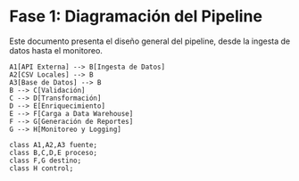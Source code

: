 # Fase 1: Diagramación del Pipeline

Este documento presenta el diseño general del pipeline, desde la ingesta de datos hasta el monitoreo.

    A1[API Externa] --> B[Ingesta de Datos]
    A2[CSV Locales] --> B
    A3[Base de Datos] --> B
    B --> C[Validación]
    C --> D[Transformación]
    D --> E[Enriquecimiento]
    E --> F[Carga a Data Warehouse]
    F --> G[Generación de Reportes]
    G --> H[Monitoreo y Logging]

    class A1,A2,A3 fuente;
    class B,C,D,E proceso;
    class F,G destino;
    class H control;
